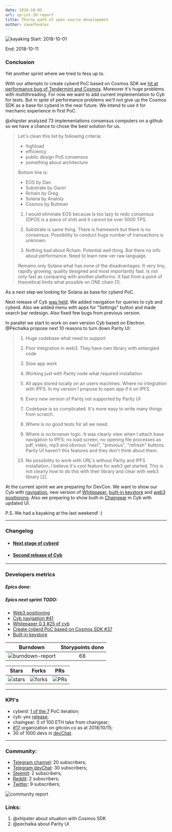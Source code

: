 ```yaml
---
date: 2018-10-05
url: sprint-20-report
title: Thorny path of open source development
author: savetheales
---
```


![kayaking](pic-20.jpg)
Start: 2018-10-01

End: 2018-10-11

### Сonclusion

Yet another sprint where we tried to fess up to.

With our attempts to create cyberd PoC based on Cosmos SDK we [hit at performance bug of Tendermint and Cosmos](https://github.com/cybercongress/cyberd/issues/50). Moreover it's huge problems with multithreading. For now we want to add current implementation to Cyb for tests. But in spite of performance problems we'll not give up the Cosmos SDK as a base for cyberd in the near future. We intend to use it for mechanic experience in first PoC.

@xhipster analyzed 73 implementations consensus computers on a github so we have a chance to chose the best solution for us.

> Let's clean this list by following criteria:
> - highload
> - efficiency
> - public design PoS consensus
> - something about architecture
>
> Bottom line is:
> - EOS by Dan
> - Substrate by Gavin
> - Rchain by Greg
> - Solana by Anatoly
> - Cosmos by Buhman
>
> 1) I would eliminate EOS because is too lazy to redo consensus (DPOS is a piece of shit) and it cannot be over 5000 TPS.
>
> 2) Substrate is same thing. There is framework but there is no consensus. Possibility to conduct huge number of transactions is unknown.
>
> 3) Nothing bad about Rchain. Potential well thing. But there no info about performance. Need to learn new ver raw language.
>
> Remains only Solana what has none of the disadvantages. It very tiny, rapidly growing, quality designed and most importantly fast. Is not only fast as comparing with another platforms. It fast from a point of theoretical limits what possible on ONE chain [1].

As a next step we looking for Solana as base for cyberd PoC.

Next release of Cyb [was held](https://github.com/cybercongress/cyb/releases/tag/0.0.2). We added navigation for queries to cyb and cyberd. Also we added menu with apps for "Settings" button and made search bar redesign. Also fixed few bugs from previous version.

In parallel we start to work on own version Cyb based on Electron. @Pechalka propose next 10 reasons to turn down Parity UI:

> 1) Huge codebase what need to support
>
> 2) Poor integration in web3. They have own library with entangled code
>
> 3) Slow app work
>
> 4) Working just with Parity node what required installation
>
> 5) All apps stored locally on an users machines. Where no integration with IPFS. In my version I propose to open app if it on IPFS.
>
> 6) Every new version of Parity not supported by Parity UI
>
> 7) Codebase is so complicated. It's more easy to write many things from scratch.
>
> 8) Where is no good tests for all we need.
>
> 9) Where is no browser logic. It was clearly view when I attach base navigation to IPFS: no load screen, no opening file processes as pdf, video, mp3 and obvious "next", "previous", "refresh" buttons. Parity UI haven't this features and they don't think about them.
>
> 10) No possibility to work with URL's without Parity and IPFS installation. I believe it's cool feature for web3 get started. This is not clearly how to do this with their library and clear with web3 library [2].

At the current sprint we are preparing for DevCon. We want to show our Cyb with [navigation](https://github.com/cybercongress/cyb/issues/41), new version of [Whitepaper](https://github.com/cybercongress/cyberd/issues/25), [built-in keystore](https://github.com/cybercongress/cyb/issues/39) and [web3 positioning](https://github.com/cybercongress/cyb/issues/55). Also we preparing to show built-in [Chaingear](https://github.com/cybercongress/chaingear) in Cyb with updated UI.

P.S. We had a kayaking at the last weekend! :)

---
### Changelog
 - #### [Next stage of cyberd](https://github.com/cybercongress/cyberd/blob/master/CHANGELOG.md#002-2018-10-05)
 - #### [Second release of Cyb](https://github.com/cybercongress/cyb/releases/tag/0.0.2)

 ---
### Developers metrics
##### Epics done:


##### Epics next sprint TODO:

- [Web3 positioning](https://github.com/cybercongress/cyb/issues/55)
- [Cyb navigation #41](https://github.com/cybercongress/cyb/issues/41)
- [Whitepaper 0.3 #25 of cyb](https://github.com/cybercongress/cyberd/issues/25)
- [Create cyberd PoC based on Cosmos SDK #37](https://github.com/cybercongress/cyberd/issues/37)
- [Built-in keystore](https://github.com/cybercongress/cyb/issues/39)


Burndown | Storypoints done
:---: | :---:
![burndown-report](BD-report-sprint-20.png) | 68

Stars | Forks | PRs
:---: | :---: |:---:
![stars](chart-stars-20.png) | ![forks](chart-forks-20.png) | ![PRs](chart-PR-20.png)

---

### KPI's
- cyberd: [1 of the 7](https://github.com/cybercongress/cyberd/blob/master/CHANGELOG.md#001-2018-09-25) PoC iteration;
- cyb: yes [release](https://github.com/cybercongress/cyb/releases/tag/0.0.2);
- chaingear: 0 of 100 ETH take from chaingear;
- [#17](https://gitcoin.co/profile/cybercongress) organization on gitcoin.co as at 2018/10/15;
- 30 of 1000 devs in [devChat](https://t.me/fuckgoogle).

---

### Community:

- [Telegram channel](https://t.me/cybercongress): 20 subscribers;
- [Telegram devChat](https://t.me/fuckgoogle): 30 subscribers;
- [Steemit](https://steemit.com/@cybercongress): 2 subscribers;
- [Reddit](https://www.reddit.com/r/cybercongress): 2 subscribers;
- [Twitter](https://twitter.com/cyber_devs): 9 subscribers;

![community report](chart-community-sprint-20.png)

### Links:

1. @xhipster about situation with Cosmos SDK
2. @pechalka about Parity UI
